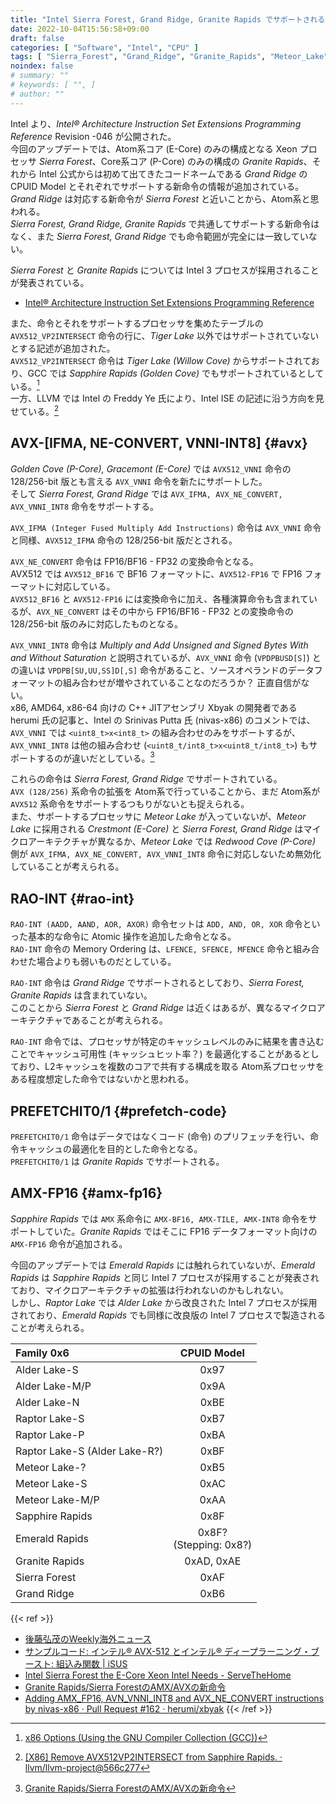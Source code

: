 ```yaml
---
title: "Intel Sierra Forest, Grand Ridge, Granite Rapids でサポートされる新命令"
date: 2022-10-04T15:56:58+09:00
draft: false
categories: [ "Software", "Intel", "CPU" ]
tags: [ "Sierra_Forest", "Grand_Ridge", "Granite_Rapids", "Meteor_Lake", "Emerald_Rapids" ]
noindex: false
# summary: ""
# keywords: [ "", ]
# author: ""
---
```


Intel より、*Intel® Architecture Instruction Set Extensions Programming Reference* Revision -046 が公開された。  
今回のアップデートでは、Atom系コア (E-Core) のみの構成となる Xeon プロセッサ *Sierra Forest*、Core系コア (P-Core) のみの構成の *Granite Rapids*、それから Intel 公式からは初めて出てきたコードネームである *Grand Ridge* の CPUID Model とそれぞれでサポートする新命令の情報が追加されている。  
*Grand Ridge* は対応する新命令が *Sierra Forest* と近いことから、Atom系と思われる。  
*Sierra Forest, Grand Ridge, Granite Rapids* で共通してサポートする新命令はなく、また *Sierra Forest, Grand Ridge* でも命令範囲が完全には一致していない。  

*Sierra Forest* と *Granite Rapids* については Intel 3 プロセスが採用されることが発表されている。  

 * [Intel® Architecture Instruction Set Extensions Programming Reference](https://www.intel.com/content/www/us/en/content-details/671368/intel-architecture-instruction-set-extensions-programming-reference.html)

また、命令とそれをサポートするプロセッサを集めたテーブルの `AVX512_VP2INTERSECT` 命令の行に、*Tiger Lake* 以外ではサポートされていないとする記述が追加された。  
`AVX512_VP2INTERSECT` 命令は *Tiger Lake (Willow Cove)* からサポートされており、GCC では *Sapphire Rapids (Golden Cove)* でもサポートされているとしている。[^gcc]  
一方、LLVM では Intel の Freddy Ye 氏により、Intel ISE の記述に沿う方向を見せている。[^llvm]  

[^llvm]: [[X86] Remove AVX512VP2INTERSECT from Sapphire Rapids. · llvm/llvm-project@566c277](https://github.com/llvm/llvm-project/commit/566c277c64f8f76d8911aa5fd931903a357ed7be)
[^gcc]: [x86 Options (Using the GNU Compiler Collection (GCC))](https://gcc.gnu.org/onlinedocs/gcc/x86-Options.html)

## AVX-[IFMA, NE-CONVERT, VNNI-INT8] {#avx}
*Golden Cove (P-Core), Gracemont (E-Core)* では `AVX512_VNNI` 命令の 128/256-bit 版とも言える `AVX_VNNI` 命令を新たにサポートした。  
そして *Sierra Forest, Grand Ridge* では `AVX_IFMA, AVX_NE_CONVERT, AVX_VNNI_INT8` 命令をサポートする。  

`AVX_IFMA (Integer Fused Multiply Add Instructions)` 命令は `AVX_VNNI` 命令と同様、`AVX512_IFMA` 命令の 128/256-bit 版だとされる。  

`AVX_NE_CONVERT` 命令は FP16/BF16 - FP32 の変換命令となる。  
AVX512 では `AVX512_BF16` で BF16 フォーマットに、`AVX512-FP16` で FP16 フォーマットに対応している。  
`AVX512_BF16` と `AVX512-FP16` には変換命令に加え、各種演算命令も含まれているが、`AVX_NE_CONVERT` はその中から FP16/BF16 - FP32 との変換命令の 128/256-bit 版のみに対応したものとなる。  

`AVX_VNNI_INT8` 命令は *Multiply and Add Unsigned and Signed Bytes With and Without Saturation* と説明されているが、`AVX_VNNI` 命令 (`VPDPBUSD[S]`) との違いは `VPDPB[SU,UU,SS]D[,S]` 命令があること、ソースオペランドのデータフォーマットの組み合わせが増やされていることなのだろうか？ 正直自信がない。  
x86, AMD64, x86-64 向けの C++ JITアセンブリ Xbyak の開発者である herumi 氏の記事と、Intel の Srinivas Putta 氏 (nivas-x86) のコメントでは、`AVX_VNNI` では `<uint8_t>x<int8_t>` の組み合わせのみをサポートするが、`AVX_VNNI_INT8` は他の組み合わせ (`<uint8_t/int8_t>x<uint8_t/int8_t>`) もサポートするのが違いだとしている。[^zenn]  

[^zenn]: [Granite Rapids/Sierra ForestのAMX/AVXの新命令](https://zenn.dev/herumi/articles/granite-rapids-sierra-forest)

これらの命令は *Sierra Forest, Grand Ridge* でサポートされている。  
`AVX (128/256)` 系命令の拡張を Atom系で行っていることから、まだ Atom系が `AVX512` 系命令をサポートするつもりがないとも捉えられる。  
また、サポートするプロセッサに *Meteor Lake* が入っていないが、*Meteor Lake* に採用される *Crestmont (E-Core)* と *Sierra Forest, Grand Ridge* はマイクロアーキテクチャが異なるか、*Meteor Lake* では *Redwood Cove (P-Core)* 側が `AVX_IFMA, AVX_NE_CONVERT, AVX_VNNI_INT8` 命令に対応しないため無効化していることが考えられる。  
 
## RAO-INT {#rao-int}
`RAO-INT (AADD, AAND, AOR, AXOR)` 命令セットは `ADD, AND, OR, XOR` 命令といった基本的な命令に Atomic 操作を追加した命令となる。  
`RAO-INT` 命令の Memory Ordering は、`LFENCE, SFENCE, MFENCE` 命令と組み合わせた場合よりも弱いものだとしている。  

`RAO-INT` 命令は *Grand Ridge* でサポートされるとしており、*Sierra Forest, Granite Rapids* は含まれていない。  
このことから *Sierra Forest* と *Grand Ridge* は近くはあるが、異なるマイクロアーキテクチャであることが考えられる。  

`RAO-INT` 命令では、プロセッサが特定のキャッシュレベルのみに結果を書き込むことでキャッシュ可用性 (キャッシュヒット率？) を最適化することがあるとしており、L2キャッシュを複数のコアで共有する構成を取る Atom系プロセッサをある程度想定した命令ではないかと思われる。  

## PREFETCHIT0/1 {#prefetch-code}
`PREFETCHIT0/1` 命令はデータではなくコード (命令) のプリフェッチを行い、命令キャッシュの最適化を目的とした命令となる。  
`PREFETCHIT0/1` は *Granite Rapids* でサポートされる。  

## AMX-FP16 {#amx-fp16}
*Sapphire Rapids* では `AMX` 系命令に `AMX-BF16, AMX-TILE, AMX-INT8` 命令をサポートしていた。*Granite Rapids* ではそこに FP16 データフォーマット向けの `AMX-FP16` 命令が追加される。  

今回のアップデートでは *Emerald Rapids* には触れられていないが、*Emerald Rapids* は *Sapphire Rapids* と同じ Intel 7 プロセスが採用することが発表されており、マイクロアーキテクチャの拡張は行われないのかもしれない。  
しかし、*Raptor Lake* では *Alder Lake* から改良された Intel 7 プロセスが採用されており、*Emerald Rapids* でも同様に改良版の Intel 7 プロセスで製造されることが考えられる。  
 
| Family 0x6 | CPUID Model |
| :--        | :--:        |
| Alder Lake-S | 0x97      |
| Alder Lake-M/P | 0x9A    |
| Alder Lake-N   | 0xBE    |
| Raptor Lake-S  | 0xB7    |
| Raptor Lake-P  | 0xBA    |
| Raptor Lake-S (Alder Lake-R?) | 0xBF |
| Meteor Lake-?  | 0xB5 |
| Meteor Lake-S  | 0xAC |
| Meteor Lake-M/P | 0xAA |
| Sapphire Rapids | 0x8F |
| Emerald Rapids  | 0x8F?<br>(Stepping: 0x8?) |
| Granite Rapids  | 0xAD, 0xAE |
| Sierra Forest | 0xAF |
| Grand Ridge | 0xB6 |

{{< ref >}}
 * [後藤弘茂のWeekly海外ニュース](https://pc.watch.impress.co.jp/docs/2008/0407/kaigai434.htm)
 * [サンプルコード: インテル® AVX-512 とインテル® ディープラーニング・ブースト: 組込み関数 | iSUS](https://www.isus.jp/embeded/avx-512-vnni/)
 * [Intel Sierra Forest the E-Core Xeon Intel Needs - ServeTheHome](https://www.servethehome.com/intel-sierra-forest-the-e-core-xeon-intel-needs/)
 * [Granite Rapids/Sierra ForestのAMX/AVXの新命令](https://zenn.dev/herumi/articles/granite-rapids-sierra-forest)
 * [Adding AMX_FP16, AVN_VNNI_INT8 and AVX_NE_CONVERT instructions by nivas-x86 · Pull Request #162 · herumi/xbyak](https://github.com/herumi/xbyak/pull/162)
{{< /ref >}}
